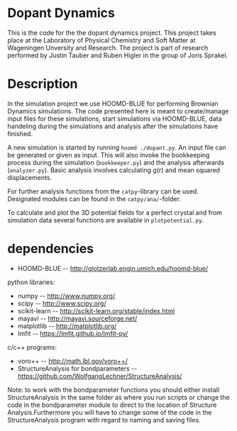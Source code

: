 # Dopant Dynamics #

This is the code for the the dopant dynamics project. This project takes place at the Laboratory of Physical Chemistry and Soft
Matter at Wageningen Unversity and Research. The project is part of research performed by Justin Tauber and Ruben Higler 
in the group of Joris Sprakel. 

# Description #

In the simulation project we use HOOMD-BLUE for performing Brownian Dynamics simulations. The code presented here is meant to create/manage input files for these simulations, start simulations via HOOMD-BLUE, data handeling during the simulations and analysis after the simulations have finished.

A new simulation is started by running `hoomd ./dopant.py`. An input file can be generated or given as input.
This will also invoke the bookkeeping process during the simulation (`bookkeeper.py`) and the analysis afterwards (`analyzer.py`).
Basic analysis involves calculating g(r) and mean squared displacements. 

For further analysis functions from the `catpy`-library can be used. Designated modules can be found in the `catpy/ana/`-folder.

To calculate and plot the 3D potential fields for a perfect crystal and from simulation data several functions are available in `plotpotential.py`.

# dependencies #

* HOOMD-BLUE -- http://glotzerlab.engin.umich.edu/hoomd-blue/

python libraries:
* numpy -- http://www.numpy.org/
* scipy -- http://www.scipy.org/
* scikit-learn -- http://scikit-learn.org/stable/index.html
* mayavi -- http://mayavi.sourceforge.net/
* matplotlib -- http://matplotlib.org/
* lmfit -- https://lmfit.github.io/lmfit-py/

c/c++ programs:
* voro++ -- http://math.lbl.gov/voro++/
* StructureAnalysis for bondparameters -- https://github.com/WolfgangLechner/StructureAnalysis/

Note: to work with the bondparameter functions you should either install StructureAnalysis 
in the same folder as where you run scripts or change the code in the bondparameter module 
to direct to the location of Structure Analysis.Furthermore you will have to change some of 
the code in the StructureAnalysis program with regard to naming and saving files.
